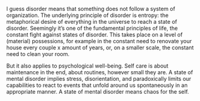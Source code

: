 I guess disorder means that something does not follow a system of organization. The underlying principle of disorder is entropy: the metaphorical desire of everything in the universe to reach a state of disorder. Seemingly it’s one of the fundamental principles of life, the constant fight against states of disorder. This takes place on a level of (material) possessions, for example in the constant need to renovate your house every couple x amount of years, or, on a smaller scale, the constant need to clean your room.

But it also applies to psychological well-being. Self care is about maintenance in the end, about routines, however small they are. A state of mental disorder implies stress, disorientation, and paradoxically limits our capabilities to react to events that unfold around us spontaneously in an appropriate manner. A state of mental disorder means chaos for the self.

